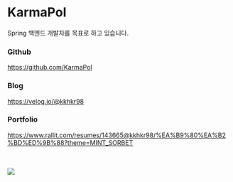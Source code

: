 

# KarmaPol 
Spring 백엔드 개발자를 목표로 하고 있습니다.


### Github

https://github.com/KarmaPol

### Blog

https://velog.io/@kkhkr98

### Portfolio

https://www.rallit.com/resumes/143665@kkhkr98/%EA%B9%80%EA%B2%BD%ED%9B%88?theme=MINT_SORBET

<br/>   
<br/>   
<img src="https://github-readme-stats.vercel.app/api/top-langs/?username=KarmaPol&layout=compact" />
</div>
